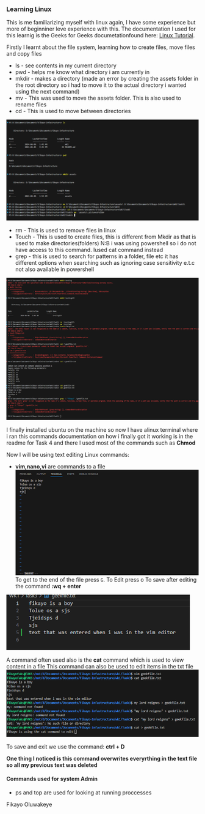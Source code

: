 ### Learning Linux

This is me familiarizing myself with linux again, I have some experience but more of beginniner leve experience with this. The documentation I used for this learnig is the Geeks for Geeks documetationfound here: [Linux Tutorial](https://www.geeksforgeeks.org/linux-tutorial/).

Firstly I learnt about the file system, learning how to create files, move files and copy files
- ls - see contents in my current directory 
- pwd - helps me know what directory i am currently in 
- mkdir - makes a directory (made an error by creating the assets folder in the root directory so i had to move it to the actual directory i wanted using the next command)
- mv - This was used to move the assets folder. This is also used to rename files 
- cd - This is used to move between directories

![Basic Linux Commands](./picturesFolder/TestingBasicCommands.png)


- rm - This is used to remove files in linux
- Touch - This is used to create files, this is different from Mkdir as that is used to make directories(folders) N:B i was using powershell so i do not have access to this command. Iused cat command instead
- grep - this is used to search for patterns in a folder, file etc it has different options when searching such as ignoring case sensitivity e.t.c not also available in powershell 

![Basic Linux Commands1](./picturesFolder/LinuCommands.png)

I finally installed ubuntu on the machine so now I have alinux terminal where i ran this commands documentation on how i finally got it working is in the readme for Task 4 and there I used most of the commands such as **Chmod**

Now I will be using text editing Linux commands:
 - **vim,nano,vi** are commands to a file 
 ![Vim-original file](./picturesFolder/vim(originalfile).png)
To get to the end of the file press `G`.
To Edit press o 
To save after editing the command **:wq + enter**

![Edited text](./picturesFolder/EditedText.png)


A command often used also is the **cat** command which is used to view content in a file
This command can also be used to edit items in the txt file 
![Cat Command](./picturesFolder/catCommand.png)

To save and exit we use the command: **ctrl + D**

**One thing I noticed is this command overwrites everyrthing in the text file so all my previous text was deleted**


#### Commands used for system Admin
- ps and top are used for looking at running proccesses


Fikayo Oluwakeye
